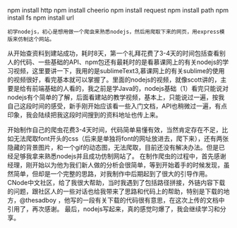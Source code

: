 npm install http
npm install cheerio 
npm install request
npm install path
npm install fs 
npm install url


  
    初学nodejs，初心是想用做一个爬虫来熟悉nodejs，然后用爬取下来的网页，用express模版来仿制这个网站。

从开始查资料到建站成功，耗时8天，第一个礼拜花费了3-4天的时间包括查看别人的代码、一些基础的API、npm包还有最耗时的是看慕课网上的有关nodejs的学习视频，这里要讲一下，我用的是sublimeText3,慕课网上的有关sublime的使用的视频很好，看完基本就可以掌握了。里面的nodejs的视频，就像scott讲的，主要是给有前端基础的人看的，我之前是学Java的，nodejs基础（1）看完只能说对nodejs有个简单的了解，后面看建站的教学视频，基本上，只能说过一遍，按我自己这段时间的感受，新手刚开始应该看一些入门文档，API也稍微过一遍，有点印象，我会陆续把我这段时间搜到的资料地址也传上来。

开始制作自己的爬虫花费3-4天时间，代码简单易懂有效，当然肯定存在不足，比如无法爬取font开头的css（后来是单独将font的网址放进去，爬下来），还有两张隐藏的背景图片，和一个gif的动态图，无法爬取，目前还没有解决办法。但是已经足够我拿来熟悉nodejs并且成功仿制网站了。
    在制作爬虫的过程中，首先感谢经理，刚开始以为他为我们新人做的分析会很简单，等到开始着手的时候发现，虽然简单，但却是一个完整的思路，对我制作中后期起到了很大的引导作用。
    CNode中文社区，给了我很大帮助，当时我遇到了包括路径拼接，外链内容下载的问题，跟社区人的一些对话也给我带来了思路和代码上的帮助，特别是下载的地方，@thesadboy ，他写的一段有关下载的代码很有意思，在这次上传的文档中引用了，再次感谢。
    最后，nodejs写起来，真的感觉叼爆了，我会继续学习和分享。


